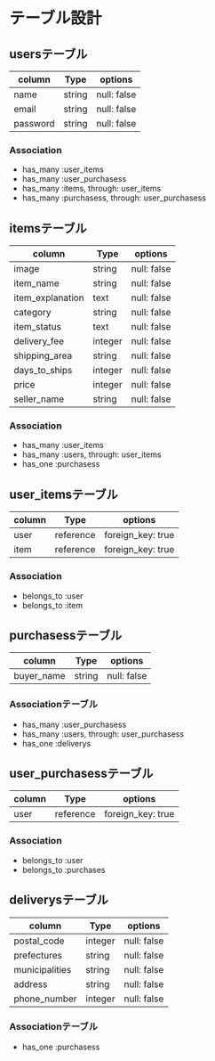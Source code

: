 # テーブル設計

## usersテーブル

|column  |Type  |options    |
|--------|------|-----------|
|name    |string|null: false|
|email   |string|null: false|
|password|string|null: false|

### Association

- has_many :user_items
- has_many :user_purchasess
- has_many :items, through: user_items
- has_many :purchasess, through: user_purchasess

## itemsテーブル

|column          |Type   |options    |
|----------------|-------|-----------|
|image           |string |null: false|
|item_name       |string |null: false|
|item_explanation|text   |null: false|
|category        |string |null: false|
|item_status     |text   |null: false|
|delivery_fee    |integer|null: false|
|shipping_area   |string |null: false|
|days_to_ships   |integer|null: false|
|price           |integer|null: false|
|seller_name     |string |null: false|

### Association

- has_many :user_items
- has_many :users, through: user_items
- has_one :purchasess

## user_itemsテーブル

|column|Type     |options          |
|------|---------|-----------------|
|user  |reference|foreign_key: true|
|item  |reference|foreign_key: true|

### Association

- belongs_to :user
- belongs_to :item

## purchasessテーブル

|column    |Type  |options    |
|----------|------|-----------|
|buyer_name|string|null: false|

### Associationテーブル

- has_many :user_purchasess
- has_many :users, through: user_purchasess
- has_one :deliverys

## user_purchasessテーブル

|column|Type     |options          |
|------|---------|-----------------|
|user  |reference|foreign_key: true|

### Association

- belongs_to :user
- belongs_to :purchases

## deliverysテーブル

|column        |Type   |options    |
|--------------|-------|-----------|
|postal_code   |integer|null: false|
|prefectures   |string |null: false|
|municipalities|string |null: false|
|address       |string |null: false|
|phone_number  |integer|null: false|

### Associationテーブル

- has_one :purchasess